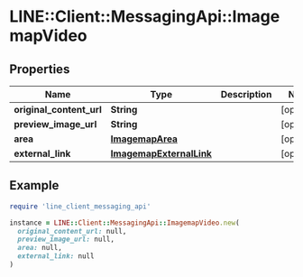 # LINE::Client::MessagingApi::ImagemapVideo

## Properties

| Name | Type | Description | Notes |
| ---- | ---- | ----------- | ----- |
| **original_content_url** | **String** |  | [optional] |
| **preview_image_url** | **String** |  | [optional] |
| **area** | [**ImagemapArea**](ImagemapArea.md) |  | [optional] |
| **external_link** | [**ImagemapExternalLink**](ImagemapExternalLink.md) |  | [optional] |

## Example

```ruby
require 'line_client_messaging_api'

instance = LINE::Client::MessagingApi::ImagemapVideo.new(
  original_content_url: null,
  preview_image_url: null,
  area: null,
  external_link: null
)
```

